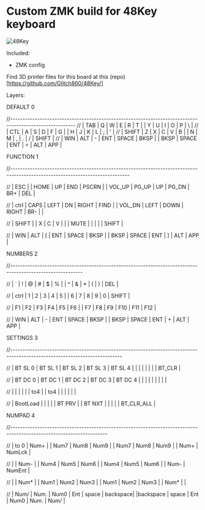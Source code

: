 # Custom ZMK build for 48Key keyboard
![48Key](https://github.com/Glitch860/zmk-config-48Key/assets/135160579/2ea84a1c-bc07-4329-9bd5-5d704cf94e97)

Included:
- ZMK config

Find 3D printer files for this board at this (repo)[https://github.com/Glitch860/48Key/]

Layers:

DEFAULT 0

//--------------------------------------------------------------------------------------------------------
// |  TAB  |  Q  |  W  | E |  R  |   T   |                       |   Y   |  U  | I |  O  |  P  |  \    |
// |  CTL  |  A  |  S  | D |  F  |   G   |                       |   H   |  J  | K |  L  |  ;  |   '   |
// | SHIFT |  Z  |  X  | C |  V  |   B   |                       |   N   |  M  | , |  .  |  /  | SHIFT |
//         | WIN | ALT | - | ENT | SPACE | BKSP |         | BKSP | SPACE | ENT | = | ALT | APP |

FUNCTION 1

//------------------------------------------------------------------------------------------------------------------------------

// |  ESC  |      | HOME | UP |  END  | PSCRN |                           | VOL_UP | PG_UP |   UP   | PG_DN  |   BR+  |  DEL  |

// | ctrl  | CAPS | LEFT | DN | RIGHT | FIND  |                           | VOL_DN |  LEFT |  DOWN  | RIGHT  |   BR-  |       |

// | SHIFT |      |  X   | C  |  V    |       |                           |  MUTE  |       |        |        |        | SHIFT |

//         | WIN  | ALT  | [  |  ENT  | SPACE | BKSP |             | BKSP | SPACE  |  ENT  |    ]   |   ALT  |   APP  |

NUMBERS 2

//-----------------------------------------------------------------------------------------------------------

// |  `    |  !  |  @  | #  | $   |    %  |                        |   ^   | &   | *  |  (  |  )  |  DEL  |

// | ctrl  |  1  |  2  | 3  | 4   |    5  |                        |   6   | 7   | 8  |  9  |  0  | SHIFT |

// | F1    |  F2 |  F3 | F4 | F5  |   F6  |                        |   F7  | F8  | F9 | F10 | F11 |  F12  |

//         | WIN | ALT | -  | ENT | SPACE | BKSP |          | BKSP | SPACE | ENT | +  | ALT | APP |

SETTINGS 3

//---------------------------------------------------------------------------------------------------------------------------

// | BT SL 0 | BT SL 1  |  BT SL 2  | BT SL 3 | BT SL 4  |     |                     |     |  |  |  |            | BT_CLR |

// | BT DC 0 | BT DC 1  |  BT DC 2  | BT DC 3 | BT DC 4  |     |                     |     |  |  |  |            |        |

// |         |          |           |         |          | to4 |                     | to4 |  |  |  |            |        |

//           | BootLoad |           |         |          |     | BT PRV |   | BT NXT |     |  |  |  | BT_CLR_ALL |

NUMPAD 4

//---------------------------------------------------------------------------------------------------------------------

// | to 0 | Num+ |      | Num7 | Num8 |  Num9 |                       |  Num7 | Num8 | Num9 |      | Num+ | NumLck |

// |      | Num- |      | Num4 | Num5 |  Num6 |                       |  Num4 | Num5 | Num6 |      | Num- | NumEnt |

// |      | Num* |      | Num1 | Num2 |  Num3 |                       |  Num1 | Num2 | Num3 |      | Num* |        |

//        | Num/ | Num. | Num0 | Ent  | space | backspace| |backspace | space | Ent  | Num0 | Num. | Num/ |
